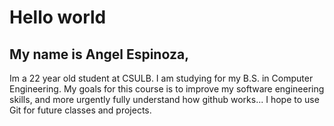 # Hello world

## My name is Angel Espinoza, 
 
 Im a 22 year old student at CSULB. I am studying for my B.S. in Computer Engineering. 
 My goals for this course is to  improve my software engineering skills, and more urgently
 fully understand how github works... 
 I hope to use Git for future classes and projects. 

<!--
**angelespino/angelespino** is a ✨ _special_ ✨ repository because its `README.md` (this file) appears on your GitHub profile.

Here are some ideas to get you started:

- 🔭 I’m currently working on ...
- 🌱 I’m currently learning ...
- 👯 I’m looking to collaborate on ...
- 🤔 I’m looking for help with ...
- 💬 Ask me about ...
- 📫 How to reach me: ...
- 😄 Pronouns: ...
- ⚡ Fun fact: ...
-->
